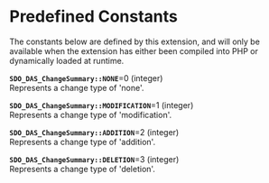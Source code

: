 Predefined Constants
====================

The constants below are defined by this extension, and will only be
available when the extension has either been compiled into PHP or
dynamically loaded at runtime.

**`SDO_DAS_ChangeSummary::NONE`**=0 (<span class="type">integer</span>)  
<span class="simpara"> Represents a change type of 'none'. </span>

**`SDO_DAS_ChangeSummary::MODIFICATION`**=1 (<span class="type">integer</span>)  
<span class="simpara"> Represents a change type of 'modification'.
</span>

**`SDO_DAS_ChangeSummary::ADDITION`**=2 (<span class="type">integer</span>)  
<span class="simpara"> Represents a change type of 'addition'. </span>

**`SDO_DAS_ChangeSummary::DELETION`**=3 (<span class="type">integer</span>)  
<span class="simpara"> Represents a change type of 'deletion'. </span>
